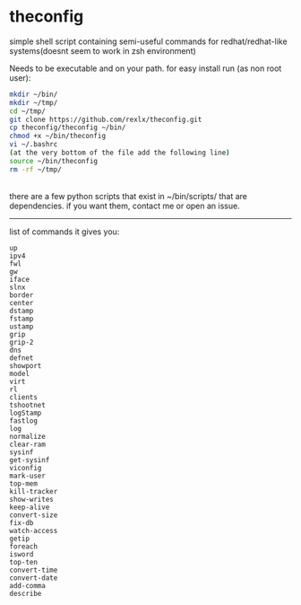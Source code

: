 # theconfig
simple shell script containing semi-useful commands for redhat/redhat-like systems(doesnt seem to work in zsh environment)

Needs to be executable and on your path. for easy install run (as non root user):

```bash
mkdir ~/bin/
mkdir ~/tmp/
cd ~/tmp/
git clone https://github.com/rexlx/theconfig.git
cp theconfig/theconfig ~/bin/
chmod +x ~/bin/theconfig
vi ~/.bashrc
(at the very bottom of the file add the following line)
source ~/bin/theconfig
rm -rf ~/tmp/
```
<br>
there are a few python scripts that exist in ~/bin/scripts/ that are dependencies. if you want them, contact me or open an issue.
<br><hr>
list of commands it gives you:

```
up
ipv4
fwl
gw
iface
slnx
border
center
dstamp
fstamp
ustamp
grip
grip-2
dns
defnet
showport
model
virt
rl
clients
tshootnet
logStamp
fastlog
log
normalize
clear-ram
sysinf
get-sysinf
viconfig
mark-user
top-mem
kill-tracker
show-writes
keep-alive
convert-size
fix-db
watch-access
getip
foreach
isword
top-ten
convert-time
convert-date
add-comma
describe
```
